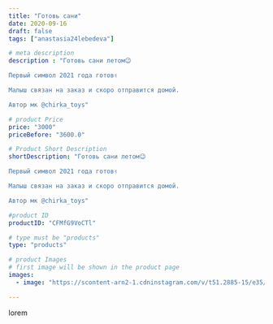 ```yaml
---
title: "Готовь сани"
date: 2020-09-16
draft: false
tags: ["anastasia24lebedeva"]

# meta description
description : "Готовь сани летом😉

Первый символ 2021 года готов✌️

Малыш связан на заказ и скоро отправится домой.

Автор мк @chirka_toys"

# product Price
price: "3000"
priceBefore: "3600.0"

# Product Short Description
shortDescription: "Готовь сани летом😉

Первый символ 2021 года готов✌️

Малыш связан на заказ и скоро отправится домой.

Автор мк @chirka_toys"

#product ID
productID: "CFMfG9VoCTl"

# type must be "products"
type: "products"

# product Images
# first image will be shown in the product page
images:
  - image: "https://scontent-arn2-1.cdninstagram.com/v/t51.2885-15/e35/119679315_169551421400554_1087543441957147457_n.jpg?se=7&tp=1&_nc_ht=scontent-arn2-1.cdninstagram.com&_nc_cat=110&_nc_ohc=K-KpSqTZCm8AX9QKLpS&ccb=7-4&oh=41928cdf484e10233fd80828d71a25ed&oe=6081A2E4&ig_cache_key=MjM5OTQyOTUxOTEwMTQwNDM4OQ%3D%3D.2-ccb7-4"

---
```

lorem
